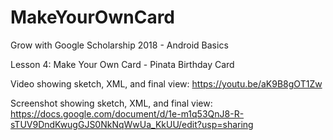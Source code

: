 # MakeYourOwnCard

Grow with Google Scholarship 2018 - Android Basics 

Lesson 4: Make Your Own Card - Pinata Birthday Card

Video showing sketch, XML, and final view:  https://youtu.be/aK9B8gOT1Zw

Screenshot showing sketch, XML, and final view:  https://docs.google.com/document/d/1e-m1q53QnJ8-R-sTUV9DndKwugGJS0NkNqWwUa_KkUU/edit?usp=sharing
